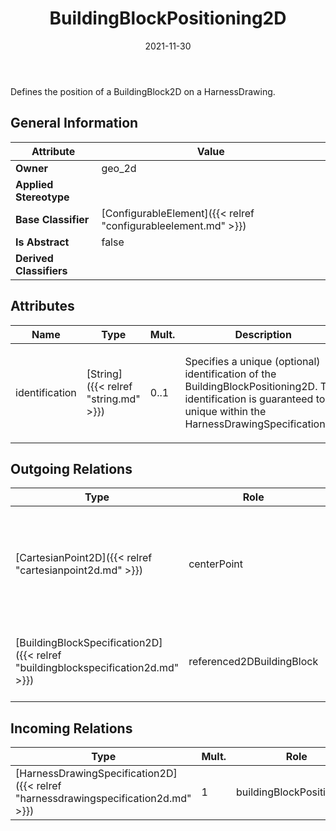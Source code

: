 ﻿---
title: BuildingBlockPositioning2D
toc: false
type: specs
date: "2021-11-30"
draft: false
specification: VEC
version: 2.0.0-rc1
documentType: "Recommendation"
elementType: Class
classes:
  - BuildingBlockPositioning2D
menu_name: vec-2.0.0-rc1
---
<p> Defines the position of a BuildingBlock2D on a HarnessDrawing.      </p>

## General Information

| Attribute               | Value |
|-------------------------|-------|
| **Owner**               | geo_2d |
| **Applied Stereotype**  |   |
| **Base Classifier**     | [ConfigurableElement]({{< relref "configurableelement.md" >}})<br/>  |
| **Is Abstract**         | false |
| **Derived Classifiers** |   |

## Attributes
|  Name  |  Type  |  Mult.  |  Description  |  Owning Classifier  |
|--------|--------|---------|---------------|--------------|
|identification | [String]({{< relref "string.md" >}}) | 0..1 | <p> Specifies a unique (optional) identification of the BuildingBlockPositioning2D. The identification is guaranteed to be unique within the HarnessDrawingSpecification2D.      </p> | [BuildingBlockPositioning2D]({{< relref "buildingblockpositioning2d.md" >}}) |

## Outgoing Relations
|    Type  |   Role   |   Mult.   |   Mult.   |   Description   |
|----------|----------|-----------|-----------|-----------------|
| [CartesianPoint2D]({{< relref "cartesianpoint2d.md" >}}) | centerPoint | 0..1 | 0..1 | Specifies the center point of the BuildingBlock in the coordinate system of the harness drawing. |
| [BuildingBlockSpecification2D]({{< relref "buildingblockspecification2d.md" >}}) | referenced2DBuildingBlock | 1 | 0..* | References the building block which is placed on the harness drawing. |
##  Incoming Relations
|    Type  |   Mult.  |   Role    |   Mult.   |   Description  |
|----------|----------|-----------|-----------|----------------|
| [HarnessDrawingSpecification2D]({{< relref "harnessdrawingspecification2d.md" >}}) | 1 | buildingBlockPositionings | 1..* | Specifies the BuildingBlockPositioning2Ds that are forming the 2D harness drawing. |
